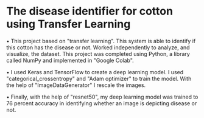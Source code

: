 # The disease identifier for cotton using Transfer Learning 

•	This project based on "transfer learning". This system is able to identify if this cotton has the disease or not. Worked independently to analyze, and visualize, the dataset. This project was completed using Python, a library called NumPy and implemented in "Google Colab". 

•	I used Keras and TensorFlow to create a deep learning model. I used "categorical_crossentropy" and "Adam optimizer" to train the model. With the help of "ImageDataGenerator" I rescale the images. 

•	Finally, with the help of "resnet50", my deep learning model was trained to 76 percent accuracy in identifying whether an image is depicting disease or not.
